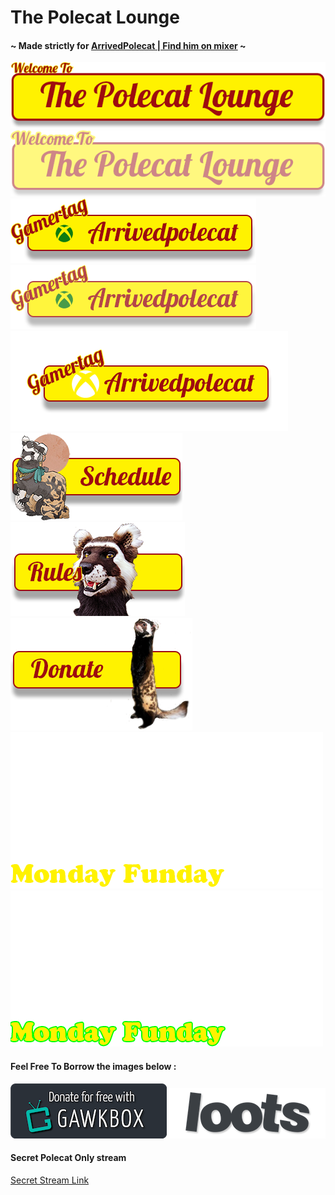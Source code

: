# The Polecat Lounge

#### ~ Made strictly for [ArrivedPolecat | Find him on mixer](https://mixer.com/ArrivedPolecat) ~

<img src="welcome.png">
<img src="welcome-overlay50.png">
<img src="gamertag.png">
<img src="gamertag75.png">
<img src="gamertag_a.png">
<img src="schedule_button_left.png">
<img src="rules_center.png">
<img src="donate.png">
<img src="monday-funday-stroke.gif">
<img src="mondayfunday.gif">

#### Feel Free To Borrow the images below :
<img src="GawkBox.png">
<img src="loots.png">

#### Secret Polecat Only stream
[Secret Stream Link](https://jeremysmai.github.io/thepolecatlounge/thelounge.html)
